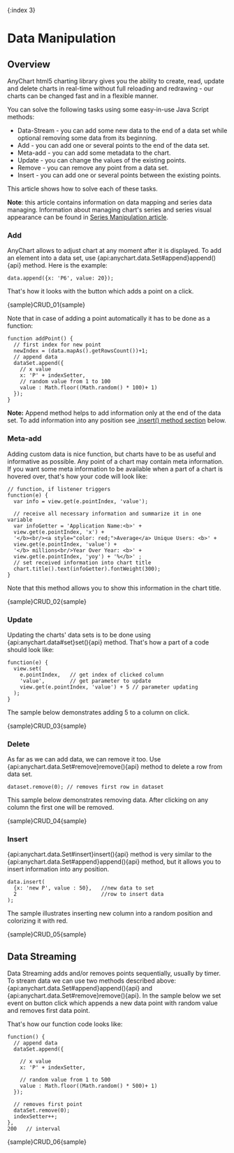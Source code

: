 {:index 3}
# Data Manipulation

## Overview

AnyChart html5 charting library gives you the ability to create, read, update and delete charts in real-time without full reloading and redrawing - our charts can be changed fast and in a flexible manner.

You can solve the following tasks using some easy-in-use Java Script methods:

* Data-Stream - you can add some new data to the end of a data set while optional removing some data from its beginning. 
* Add - you can add one or several points to the end of the data set.
* Meta-add - you can add some metadata to the chart.
* Update - you can change the values of the existing points.
* Remove - you can remove any point from a data set.
* Insert - you can add one or several points between the existing points.

This article shows how to solve each of these tasks.

**Note**: this article contains information on data mapping and series data managing. Information about managing chart's series and series visual appearance can be found in [Series Manipulation article](../Working_with_Data/Series_Manipulation).

### Add

AnyChart allows to adjust chart at any moment after it is displayed. To add an element into a data set, use {api:anychart.data.Set#append}append(){api} method. 
Here is the example:

```
data.append({x: 'P6', value: 20});
```

That's how it looks with the button which adds a point on a click.

{sample}CRUD\_01{sample}

Note that in case of adding a point automatically it has to be done as a function:

```
function addPoint() {
  // first index for new point
  newIndex = (data.mapAs().getRowsCount())+1;
  // append data
  dataSet.append({
    // x value
    x: 'P' + indexSetter,
    // random value from 1 to 100
    value : Math.floor((Math.random() * 100)+ 1)
  });
}
```

**Note:**
Append method helps to add information only at the end of the data set. To add information into any position see [.insert() method section](#insert) below.

### Meta-add

Adding custom data is nice function, but charts have to be as useful and informative as possible. Any point of a chart may contain meta information. If you want some meta information to be available when a part of a chart is hovered over, that's how your code will look like: 

```
// function, if listener triggers
function(e) {
  var info = view.get(e.pointIndex, 'value');

  // receive all necessary information and summarize it in one variable
  var infoGetter = 'Application Name:<b>' +
  view.get(e.pointIndex, 'x') +
  '</b><br/><a style="color: red;">Average</a> Unique Users: <b>' +
  view.get(e.pointIndex, 'value') +
  '</b> millions<br/>Year Over Year: <b>' +
  view.get(e.pointIndex, 'yoy') + '%</b>' ;
  // set received information into chart title
  chart.title().text(infoGetter).fontWeight(300);
}
```

Note that this method allows you to show this information in the chart title.

{sample}CRUD\_02{sample}

### Update

Updating the charts' data sets is to be done using {api:anychart.data#set}set(){api} method. That's how a part of a code should look like:

```
function(e) {
  view.set(
    e.pointIndex,   // get index of clicked column
    'value',        // get parameter to update
    view.get(e.pointIndex, 'value') + 5 // parameter updating
  );
}
```
The sample below demonstrates adding 5 to a column on click.

{sample}CRUD\_03{sample}

### Delete

As far as we can add data, we can remove it too. Use {api:anychart.data.Set#remove}remove(){api} method to delete a row from data set.

```
dataset.remove(0); // removes first row in dataset
```

This sample below demonstrates removing data. After clicking on any column the first one will be removed. 

{sample}CRUD\_04{sample}

### Insert

{api:anychart.data.Set#insert}insert(){api} method is very similar to the {api:anychart.data.Set#append}append(){api} method, but it allows you to insert information into any position.

```
data.insert(
  {x: 'new P', value : 50},   //new data to set
  2                           //row to insert data
);
```

The sample illustrates inserting new column into a random position and colorizing it with red.

{sample}CRUD\_05{sample}

## Data Streaming

Data Streaming adds and/or removes points sequentially, usually by timer. To stream data we can use two methods described above: {api:anychart.data.Set#append}append(){api} and {api:anychart.data.Set#remove}remove(){api}. In the sample below we set event on button click which appends a new data point with random value and removes first data point.

That's how our function code looks like:

```
function() {
  // append data
  dataSet.append({

    // x value
    x: 'P' + indexSetter,

    // random value from 1 to 500
    value : Math.floor((Math.random() * 500)+ 1)
  });

  // removes first point
  dataSet.remove(0);
  indexSetter++;
}, 
200   // interval 
```

{sample}CRUD\_06{sample}
